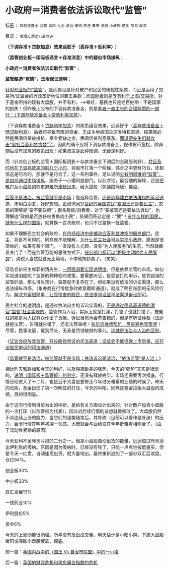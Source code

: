 # 小政府＝消费者依法诉讼取代“监管”

标签： `存款准备金` `监管` `自由` `人治` `法治` `律师` `依法` `青天` `法庭` `小政府` `透明` `加息` `股票` 

目录： `唱唱反调之八卦时评`

**（下调存准＋贷款加息）效果远胜于（高存准＋低利率）**；

**（监管创业板＋国际板谣言＋存准消息）中的疑似市场操纵**；

**小政府＝消费者依法诉讼取代“监管”**；

**监管酿造“冤情”，法治保证透明**；

[针对创业板的“监管](../../../2011/5/20/股神专家们骂市场需要点逻辑.md)”，显而易见是针对散户和民企的歧视性条款，而且是运用了交易所/证监会的行政垄断地位的霸王条款；而[国际板则是专有利于上海/交易所](../../../2011/6/20/管理层应反思为“A股机构化”而妖魔化散户.md)，对于基金所持的现有大盘股，并不有利，——>幸好，基民也只是老百姓哟！不是国家的损失！但昨晚上公布的下调存款准备金，则是[笔者一直主张的合理政策的一部分：（下调存款准备金＋贷款利率加息](../../../2011/10/18/存款加息不是利率市场化，存款利率不是资本单位价格.md)）。

（下调存款准备金＋[贷款利率加息](http://blog.sina.com.cn/s/blog_5a0a34650100z0rp.html)）的政策组合效果，远远好于（[高存款准备金＋低贷款利息](../../../2010/3/13/中国特色的货币主义到了尽头.md)）。后者将导致有限的资金，无成本地被国企这类特权掌握。结果就必然是民间信贷被排挤，资金紧缺之余，民间信贷利息暴涨。[而道德先生们就攻击“黑社会高利贷贪婪”了](../../../2011/10/9/300%年率的高利贷小意思！300%的利润小意思！.md)。因此的确不应将下调存款准备金，视作货币宽松，除非随后没有加息的政策出现！如果政策是此种微调，无疑是利好。

而（针对创业板的监管＋国际板阴影＋存款准备金下调后的金融股利好），[并且及时地在下调存款率的前几个小时](http://blog.sina.com.cn/u/5563a64d01017uyn)，将股市打落一个阶梯，偶合之中更有巧合，还相信这是巧合的，那就不是巧合了。这一系列事件，足以说明[公有制思维的“监管”，是如何通过市场操纵](../../../2011/4/28/打压小盘股，成功制造了股灾.md)，服务于一小撮利益部门。以此次论，最合理的解释，还是[把散户从小盘股的熊市避难所里赶出来](../../../2011/4/7/银行地产和ST的逆反投资.md)，给大盘股（包括国际板）接盘。

[监管不是法治，被监管就不是市场](../../../2011/11/30/监管就不是法治，被监管就不是市场，和国际板.md)；是选择监管，[还是选择建立依法维权的诉讼通](../../../2011/11/29/证监会应放弃监管，开设司法仲裁渠道.md)道，未明白朋友，好好想想。正如询[问17世纪的英国农民“要国王还是要民主”，](../../../2011/11/11/文革传统源远流长，和农民起义.md)农民的理解是“要不要政府”；很多股民/消费者，对于“要监管还是要依法诉讼”，也理解成“政府是否放任权贵鱼肉小民”，结果回答必定是：“要”！[有什么样的国民，就有什么样的国家](../../../2011/4/13/五毛股神的劣根性.md)，就算换一百次政府，也只不过是换一批监管。

如果不理解民主社会的政府，[在市场经济中是被动应答利益冲突的服务部门](../../../2011/10/19/公有制的税收，是绝对的权力.md)，民主，将是不可得的。同样就不能理解，[为什么民主社会可以实现小政府](../../../2008/5/18/小政府，并不是弱小的政府.md)。原因是很简单的，如果有某个部门，一直没有人光顾，没有“为人民服务”的生意，当然就裁员关门了！而在监管万能的思维方式下，[任何部门都可以“积极主动地为人民服务](../../../2009/7/14/为人民服务体现的正是人权普世的价值观.md)”，纳税人当然就要无止境地，不停地掏钞票了。（笑笑）

证监会新任主席郭树清先生，[一再强调要实现透明度](../../../2010/12/14/维基解密的“自由”是对民主的亵渎.md)。但是依靠监管的市场，如何实现透明度呢？监管的种种临时政策，要需要听证，接受错打的申诉，惩罚错误的监管的话，那么可以预计，监管就不复存在了。但如果没有依法的诉讼渠道，那么违法操纵市场，（象券商在行情危急时故意截断通道），就成了明目张胆的无风险行为。[解决方案很简单：让受损害的股民，依法提请证监司法渠道诉讼即可](../../../2011/11/29/证监会应放弃监管，开设司法仲裁渠道.md)。

民主社会的透明度，是通过依法自主的诉讼实现的，[不是通过筛选高道德的清官“监管”社会实现的](http://blog.sina.com.cn/s/blog_5563a64d0100gfpk.html)。监管作为人治，实际上就是打黑，打错了也就打错了，被冤枉的那是为人民群众作出了贡献。诉讼当然也会有告错的，但是有听证仲裁（法庭就是法官），告错就告错了，还有法官审呢！[有辩诉律师帮忙，尽量避免冤案呢](../../../2010/10/24/黑律师的贡献“非法无正义”.md)！尽管，民事法庭，冤到尽头，无非是罚钱破财的事儿。[这就是法治与人治的区别](../../../2010/10/23/民主就是法治；法学研究民主.md)。

《[证监会应放弃监管，开设股民申诉的司法渠道；证监会不能担保上市质量，应开设股民申诉的司法通道](../../../2011/11/29/证监会应放弃监管，开设司法仲裁渠道.md)》

《[监管就不是法治，被监管就不是市场；依法诉讼是法治，“依法监管”是人治；](../../../2011/11/30/监管就不是法治，被监管就不是市场，和国际板.md)》



相比昨天和跌幅和今天的利好，以及隔夜欧美的强势，今天的“强势”其实是很弱的。[说明（国际板＋监管板）的利空](../../../2011/11/30/监管就不是法治，被监管就不是市场，和国际板.md)，还没有释放完毕。市场还需要再次探底。行情已经进入了十二月，也接近于大盘股要修正今年过分难看的业绩的时侯了。昨天的长阴，基金出现了第一次明显的打压，今天的中阳，同样是基金拉抬大盘股的成绩。目的很明显。

由于这次行情到目前为止的中断，是给有关方面设计出来的，针对散户投资小盘股的一次打压（以监管板为代表），因此对后续行情的设想就要修改了。大盘股仍然不具连续上涨的能力，当它们的涨势结束后，其补跌（目前可以看作是补涨）的压力，会令行情在明年初探一次底。大概就会与业绩浪在今年挺难看相吻合了。（由于流动性紧缩的原因）

今天获利不足昨天亏损的二分之一。但是小盘股自动出货的数量，远远超过昨天抛出伊利后的吸纳。原因是因为吸纳时，已经没有钱了，只能一点点地按低量买。但是今天一红盘，自动逢高出货，就大量地出。最终重新追加了一部分双汇后收盘。仓位94%。

创业板33%

中小板33%

双汇发展13%

一致药业10%

伊利股份5%

资金6%

今天的上涨动能很勉强。所幸没有放出成交量，明天估计是小阳小阴，下周大盘股微阳或滞胀小盘股疲软，探底。



前一篇：[英国内战中的（国王&nbsp;Vs&nbsp;自治市联盟）中的一小撮](../../../2011/12/1/英国内战中的（国王&nbsp;Vs&nbsp;自治市联盟）中的一小撮.md)

后一篇：[英国的财政危机和税负痛苦指数的危机](../../../2011/12/2/英国的财政危机和税负痛苦指数的危机.md)